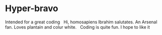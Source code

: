 # Hyper-bravo
Intended for a great coding
 
Hi, homosapiens
Ibrahim salutates. An Arsenal fan. Loves plantain and colur white. 
 
Coding is quite fun. I hope to like it
